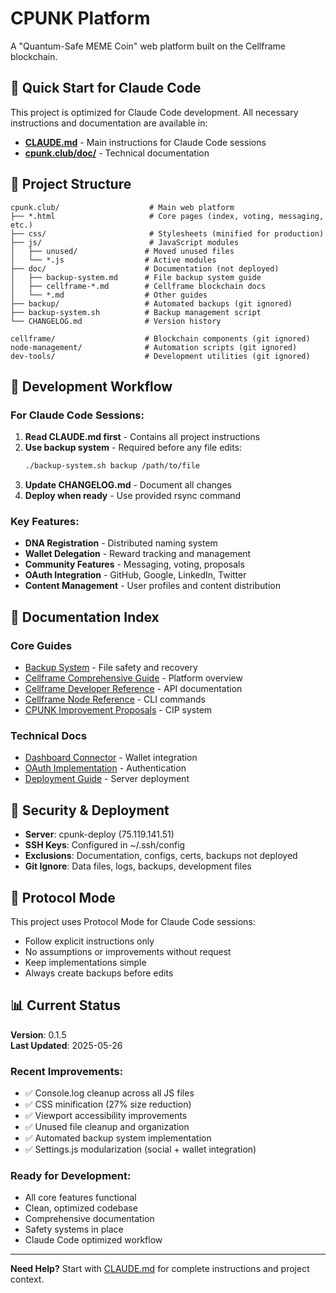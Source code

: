 # CPUNK Platform

A "Quantum-Safe MEME Coin" web platform built on the Cellframe blockchain.

## 🚀 Quick Start for Claude Code

This project is optimized for Claude Code development. All necessary instructions and documentation are available in:

- **[CLAUDE.md](CLAUDE.md)** - Main instructions for Claude Code sessions
- **[cpunk.club/doc/](cpunk.club/doc/)** - Technical documentation

## 📁 Project Structure

```
cpunk.club/                    # Main web platform
├── *.html                     # Core pages (index, voting, messaging, etc.)
├── css/                       # Stylesheets (minified for production)
├── js/                        # JavaScript modules
│   ├── unused/               # Moved unused files
│   └── *.js                  # Active modules
├── doc/                      # Documentation (not deployed)
│   ├── backup-system.md      # File backup system guide
│   ├── cellframe-*.md        # Cellframe blockchain docs
│   └── *.md                  # Other guides
├── backup/                   # Automated backups (git ignored)
├── backup-system.sh          # Backup management script
└── CHANGELOG.md              # Version history

cellframe/                    # Blockchain components (git ignored)
node-management/              # Automation scripts (git ignored)
dev-tools/                    # Development utilities (git ignored)
```

## 🔧 Development Workflow

### For Claude Code Sessions:

1. **Read CLAUDE.md first** - Contains all project instructions
2. **Use backup system** - Required before any file edits:
   ```bash
   ./backup-system.sh backup /path/to/file
   ```
3. **Update CHANGELOG.md** - Document all changes
4. **Deploy when ready** - Use provided rsync command

### Key Features:

- **DNA Registration** - Distributed naming system
- **Wallet Delegation** - Reward tracking and management  
- **Community Features** - Messaging, voting, proposals
- **OAuth Integration** - GitHub, Google, LinkedIn, Twitter
- **Content Management** - User profiles and content distribution

## 📖 Documentation Index

### Core Guides
- [Backup System](cpunk.club/doc/backup-system.md) - File safety and recovery
- [Cellframe Comprehensive Guide](cpunk.club/doc/cellframe-comprehensive-guide.md) - Platform overview
- [Cellframe Developer Reference](cpunk.club/doc/cellframe-developer-reference.md) - API documentation
- [Cellframe Node Reference](cpunk.club/doc/cellframe-node-reference.md) - CLI commands
- [CPUNK Improvement Proposals](cpunk.club/doc/cpunk-improvement-proposals-guide.md) - CIP system

### Technical Docs
- [Dashboard Connector](cpunk.club/doc/dashboardConnector.md) - Wallet integration
- [OAuth Implementation](cpunk.club/doc/oauth_implementation_guide.md) - Authentication
- [Deployment Guide](cpunk.club/doc/deployment-guide.md) - Server deployment

## 🔐 Security & Deployment

- **Server**: cpunk-deploy (75.119.141.51)
- **SSH Keys**: Configured in ~/.ssh/config
- **Exclusions**: Documentation, configs, certs, backups not deployed
- **Git Ignore**: Data files, logs, backups, development files

## 📝 Protocol Mode

This project uses Protocol Mode for Claude Code sessions:
- Follow explicit instructions only
- No assumptions or improvements without request
- Keep implementations simple
- Always create backups before edits

## 📊 Current Status

**Version**: 0.1.5  
**Last Updated**: 2025-05-26

### Recent Improvements:
- ✅ Console.log cleanup across all JS files
- ✅ CSS minification (27% size reduction)
- ✅ Viewport accessibility improvements
- ✅ Unused file cleanup and organization
- ✅ Automated backup system implementation
- ✅ Settings.js modularization (social + wallet integration)

### Ready for Development:
- All core features functional
- Clean, optimized codebase
- Comprehensive documentation
- Safety systems in place
- Claude Code optimized workflow

---

**Need Help?** Start with [CLAUDE.md](CLAUDE.md) for complete instructions and project context.